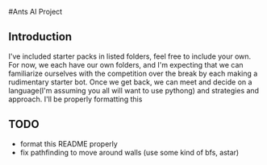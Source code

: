 #Ants AI Project

## Introduction
I've included starter packs in listed folders, feel free to include your own. For now, we each have our own folders, and I'm expecting that we can familiarize ourselves with the competition over the break by each making a rudimentary starter bot. Once we get back, we can meet and decide on a language(I'm assuming you all will want to use pythong) and strategies and approach. I'll be properly formatting this

## TODO
  * format this README properly     
  * fix pathfinding to move around walls (use some kind of bfs, astar)
  
